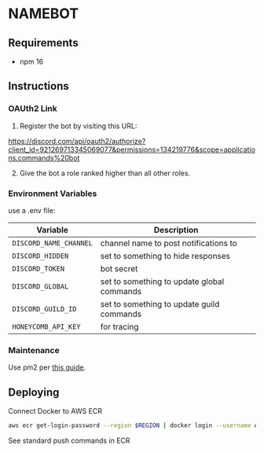 # NAMEBOT

## Requirements

- npm 16

## Instructions

### OAUth2 Link

1. Register the bot by visiting this URL:

https://discord.com/api/oauth2/authorize?client_id=921269713345069077&permissions=134219776&scope=applications.commands%20bot

2. Give the bot a role ranked higher than all other roles.

### Environment Variables

use a .env file:

| Variable               | Description                                |
| ---------------------- | ------------------------------------------ |
| `DISCORD_NAME_CHANNEL` | channel name to post notifications to      |
| `DISCORD_HIDDEN`       | set to something to hide responses         |
| `DISCORD_TOKEN`        | bot secret                                 |
| `DISCORD_GLOBAL`       | set to something to update global commands |
| `DISCORD_GUILD_ID`     | set to something to update guild commands  |
| `HONEYCOMB_API_KEY`    | for tracing                                |

### Maintenance

Use pm2 per [this guide](https://discordjs.guide/improving-dev-environment/pm2.html#setting-up-booting-with-your-system).

## Deploying

Connect Docker to AWS ECR
```bash
aws ecr get-login-password --region $REGION | docker login --username AWS --password-stdin $DOCKER_REGISTRY
```

See standard push commands in ECR

